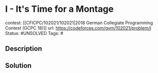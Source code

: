 # I - It's Time for a Montage

contest: [[CFICPC/102021/102021|2018 German Collegiate Programming Contest (GCPC 18)]]
url: https://codeforces.com/gym/102021/problem/I
Status: #UNSOLVED
Tags: #

## Description

## Solution


